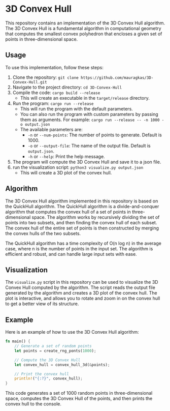# 3D Convex Hull

This repository contains an implementation of the 3D Convex Hull algorithm. The 3D Convex Hull is a fundamental algorithm in computational geometry that computes the smallest convex polyhedron that encloses a given set of points in three-dimensional space.

## Usage

To use this implementation, follow these steps:

1. Clone the repository: `git clone https://github.com/mauragkas/3D-Convex-Hull.git`
2. Navigate to the project directory: `cd 3D-Convex-Hull`
3. Compile the code: `cargo build --release`
    - This will create an executable in the `target/release` directory.
4. Run the program: `cargo run --release`
    - This will run the program with the default parameters.
    - You can also run the program with custom parameters by passing them as arguments. For example: `cargo run --release -- -n 1000 -o output.json`
    - The available parameters are:
        - `-n` or `--num-points`: The number of points to generate. Default is 1000.
        - `-o` or `--output-file`: The name of the output file. Default is `output.json`.
        - `-h` or `--help`: Print the help message.
5. The program will compute the 3D Convex Hull and save it to a json file.
6. run the visualization script: `python3 visualize.py output.json`
    - This will create a 3D plot of the convex hull.

## Algorithm

The 3D Convex Hull algorithm implemented in this repository is based on the QuickHull algorithm. The QuickHull algorithm is a divide-and-conquer algorithm that computes the convex hull of a set of points in three-dimensional space. The algorithm works by recursively dividing the set of points into two subsets, and then finding the convex hull of each subset. The convex hull of the entire set of points is then constructed by merging the convex hulls of the two subsets.

The QuickHull algorithm has a time complexity of O(n log n) in the average case, where n is the number of points in the input set. The algorithm is efficient and robust, and can handle large input sets with ease.

## Visualization

The `visualize.py` script in this repository can be used to visualize the 3D Convex Hull computed by the algorithm. The script reads the output file generated by the algorithm and creates a 3D plot of the convex hull. The plot is interactive, and allows you to rotate and zoom in on the convex hull to get a better view of its structure.

## Example

Here is an example of how to use the 3D Convex Hull algorithm:

```rust
fn main() {
    // Generate a set of random points
    let points = create_rng_ponts(1000);

    // Compute the 3D Convex Hull
    let convex_hull = convex_hull_3d(&points);

    // Print the convex hull
    println!("{:?}", convex_hull);
}
```

This code generates a set of 1000 random points in three-dimensional space, computes the 3D Convex Hull of the points, and then prints the convex hull to the console.
